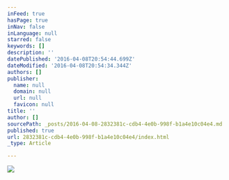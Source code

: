```yaml
---
inFeed: true
hasPage: true
inNav: false
inLanguage: null
starred: false
keywords: []
description: ''
datePublished: '2016-04-08T20:54:44.699Z'
dateModified: '2016-04-08T20:54:34.344Z'
authors: []
publisher:
  name: null
  domain: null
  url: null
  favicon: null
title: ''
author: []
sourcePath: _posts/2016-04-08-2832381c-cdb4-4e0b-998f-b1a4e10c04e4.md
published: true
url: 2832381c-cdb4-4e0b-998f-b1a4e10c04e4/index.html
_type: Article

---
```

![](https://the-grid-user-content.s3-us-west-2.amazonaws.com/9557d034-509d-4e80-b12c-c9478f4e0bc2.jpg)